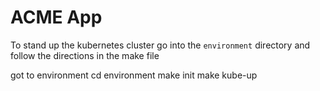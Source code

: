 # ACME App

To stand up the kubernetes cluster go into the `environment` directory and follow the directions in the make file

got to environment
cd environment
make init
make kube-up
